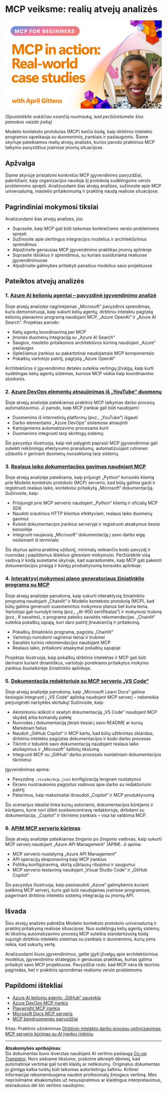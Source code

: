 <!--
CO_OP_TRANSLATOR_METADATA:
{
  "original_hash": "61a160248efabe92b09d7b08293d17db",
  "translation_date": "2025-08-26T18:34:02+00:00",
  "source_file": "09-CaseStudy/README.md",
  "language_code": "lt"
}
-->
# MCP veiksme: realių atvejų analizės

[![MCP veiksme: realių atvejų analizės](../../../translated_images/10.3262cc80b4de5071fde8ba74c5c5d6738a0a9f398dcc0423f0210f632e2238b8.lt.png)](https://youtu.be/IxshWb2Az5w)

_(Spustelėkite aukščiau esančią nuotrauką, kad peržiūrėtumėte šios pamokos vaizdo įrašą)_

Modelio konteksto protokolas (MCP) keičia būdą, kaip dirbtinio intelekto programos sąveikauja su duomenimis, įrankiais ir paslaugomis. Šiame skyriuje pateikiamos realių atvejų analizės, kurios parodo praktinius MCP taikymo pavyzdžius įvairiose įmonių situacijose.

## Apžvalga

Šiame skyriuje pristatomi konkretūs MCP įgyvendinimo pavyzdžiai, pabrėžiant, kaip organizacijos naudoja šį protokolą sudėtingoms verslo problemoms spręsti. Analizuodami šias atvejų analizes, sužinosite apie MCP universalumą, mastelio pritaikomumą ir praktinę naudą realiose situacijose.

## Pagrindiniai mokymosi tikslai

Analizuodami šias atvejų analizes, jūs:

- Suprasite, kaip MCP gali būti taikomas konkrečioms verslo problemoms spręsti
- Sužinosite apie skirtingus integracijos modelius ir architektūrinius sprendimus
- Atpažinsite geriausias MCP įgyvendinimo praktikas įmonių aplinkoje
- Suprasite iššūkius ir sprendimus, su kuriais susiduriama realiuose įgyvendinimuose
- Atpažinsite galimybes pritaikyti panašius modelius savo projektuose

## Pateiktos atvejų analizės

### 1. [Azure AI kelionių agentai – pavyzdinė įgyvendinimo analizė](./travelagentsample.md)

Šioje atvejų analizėje nagrinėjamas „Microsoft“ pavyzdinis sprendimas, kuris demonstruoja, kaip sukurti kelių agentų, dirbtiniu intelektu pagrįstą kelionių planavimo programą naudojant MCP, „Azure OpenAI“ ir „Azure AI Search“. Projektas parodo:

- Kelių agentų koordinavimą per MCP
- Įmonės duomenų integraciją su „Azure AI Search“
- Saugios, mastelio pritaikomos architektūros kūrimą naudojant „Azure“ paslaugas
- Išplečiamus įrankius su pakartotinai naudojamais MCP komponentais
- Pokalbių vartotojo patirtį, pagrįstą „Azure OpenAI“

Architektūros ir įgyvendinimo detalės suteikia vertingų įžvalgų, kaip kurti sudėtingas kelių agentų sistemas, kuriose MCP veikia kaip koordinavimo sluoksnis.

### 2. [Azure DevOps elementų atnaujinimas iš „YouTube“ duomenų](./UpdateADOItemsFromYT.md)

Šioje atvejų analizėje pateikiamas praktinis MCP taikymas darbo procesų automatizavimui. Ji parodo, kaip MCP įrankiai gali būti naudojami:

- Duomenims iš internetinių platformų (pvz., „YouTube“) išgauti
- Darbo elementams „Azure DevOps“ sistemose atnaujinti
- Kartojamiems automatizavimo procesams kurti
- Duomenims integruoti tarp skirtingų sistemų

Šis pavyzdys iliustruoja, kaip net palyginti paprasti MCP įgyvendinimai gali suteikti reikšmingų efektyvumo pranašumų, automatizuojant rutinines užduotis ir gerinant duomenų nuoseklumą tarp sistemų.

### 3. [Realaus laiko dokumentacijos gavimas naudojant MCP](./docs-mcp/README.md)

Šioje atvejų analizėje pateikiama, kaip prijungti „Python“ konsolės klientą prie Modelio konteksto protokolo (MCP) serverio, kad būtų galima gauti ir registruoti realaus laiko, kontekstui pritaikytą „Microsoft“ dokumentaciją. Sužinosite, kaip:

- Prisijungti prie MCP serverio naudojant „Python“ klientą ir oficialų MCP SDK
- Naudoti srautinius HTTP klientus efektyviam, realaus laiko duomenų gavimui
- Kviesti dokumentacijos įrankius serveryje ir registruoti atsakymus tiesiai konsolėje
- Integruoti naujausią „Microsoft“ dokumentaciją į savo darbo eigą neišeinant iš terminalo

Šis skyrius apima praktinę užduotį, minimalų veikiančio kodo pavyzdį ir nuorodas į papildomus išteklius gilesniam mokymuisi. Peržiūrėkite visą vadovą ir kodą susietame skyriuje, kad suprastumėte, kaip MCP gali pakeisti dokumentacijos prieigą ir kūrėjų produktyvumą konsolės aplinkoje.

### 4. [Interaktyvi mokymosi plano generatoriaus žiniatinklio programa su MCP](./docs-mcp/README.md)

Šioje atvejų analizėje parodoma, kaip sukurti interaktyvią žiniatinklio programą naudojant „Chainlit“ ir Modelio konteksto protokolą (MCP), kad būtų galima generuoti suasmenintus mokymosi planus bet kuria tema. Vartotojai gali nurodyti temą (pvz., „AI-900 sertifikatas“) ir mokymosi trukmę (pvz., 8 savaites), o programa pateiks savaitės rekomendacijas. „Chainlit“ suteikia pokalbių sąsają, kuri daro patirtį įtraukiančią ir pritaikomą.

- Pokalbių žiniatinklio programa, pagrįsta „Chainlit“
- Vartotojo nurodomi raginimai temai ir trukmei
- Savaitės turinio rekomendacijos naudojant MCP
- Realaus laiko, pritaikomi atsakymai pokalbių sąsajoje

Projektas iliustruoja, kaip pokalbių dirbtinis intelektas ir MCP gali būti derinami kuriant dinamiškus, vartotojo poreikiams pritaikytus mokymo įrankius šiuolaikinėje žiniatinklio aplinkoje.

### 5. [Dokumentacija redaktoriuje su MCP serveriu „VS Code“](./docs-mcp/README.md)

Šioje atvejų analizėje parodoma, kaip „Microsoft Learn Docs“ galima tiesiogiai integruoti į „VS Code“ aplinką naudojant MCP serverį – nebereikia perjunginėti naršyklės skirtukų! Sužinosite, kaip:

- Akimirksniu ieškoti ir skaityti dokumentaciją „VS Code“ naudojant MCP skydelį arba komandų paletę
- Nuorodas į dokumentaciją įterpti tiesiai į savo README ar kursų Markdown failus
- Naudoti „GitHub Copilot“ ir MCP kartu, kad būtų užtikrintas sklandus, dirbtiniu intelektu pagrįstas dokumentacijos ir kodo darbo procesas
- Tikrinti ir tobulinti savo dokumentaciją naudojant realaus laiko atsiliepimus ir „Microsoft“ šaltinių tikslumą
- Integruoti MCP su „GitHub“ darbo procesais nuolatiniam dokumentacijos tikrinimui

Įgyvendinimas apima:

- Pavyzdinę `.vscode/mcp.json` konfigūraciją lengvam nustatymui
- Ekrano nuotraukomis pagrįstus vadovus apie darbo su redaktoriumi patirtį
- Patarimus, kaip maksimaliai išnaudoti „Copilot“ ir MCP produktyvumą

Šis scenarijus idealiai tinka kursų autoriams, dokumentacijos kūrėjams ir kūrėjams, kurie nori išlikti susikoncentravę redaktoriuje, dirbdami su dokumentacija, „Copilot“ ir tikrinimo įrankiais – visa tai valdoma MCP.

### 6. [APIM MCP serverio kūrimas](./apimsample.md)

Šioje atvejų analizėje pateikiamas žingsnis po žingsnio vadovas, kaip sukurti MCP serverį naudojant „Azure API Management“ (APIM). Ji apima:

- MCP serverio nustatymą „Azure API Management“
- API operacijų eksponavimą kaip MCP įrankius
- Politikų konfigūravimą, skirtą užklausų ribojimui ir saugumui
- MCP serverio testavimą naudojant „Visual Studio Code“ ir „GitHub Copilot“

Šis pavyzdys iliustruoja, kaip pasinaudoti „Azure“ galimybėmis kuriant patikimą MCP serverį, kuris gali būti naudojamas įvairiose programose, pagerinant dirbtinio intelekto sistemų integraciją su įmonių API.

## Išvada

Šios atvejų analizės pabrėžia Modelio konteksto protokolo universalumą ir praktinį pritaikymą realiose situacijose. Nuo sudėtingų kelių agentų sistemų iki tikslinių automatizavimo procesų MCP suteikia standartizuotą būdą sujungti dirbtinio intelekto sistemas su įrankiais ir duomenimis, kurių joms reikia, kad sukurtų vertę.

Analizuodami šiuos įgyvendinimus, galite įgyti įžvalgų apie architektūrinius modelius, įgyvendinimo strategijas ir geriausias praktikas, kurias galima pritaikyti savo MCP projektuose. Pavyzdžiai rodo, kad MCP nėra tik teorinis pagrindas, bet ir praktinis sprendimas realioms verslo problemoms.

## Papildomi ištekliai

- [Azure AI kelionių agentų „GitHub“ saugykla](https://github.com/Azure-Samples/azure-ai-travel-agents)
- [Azure DevOps MCP įrankis](https://github.com/microsoft/azure-devops-mcp)
- [Playwright MCP įrankis](https://github.com/microsoft/playwright-mcp)
- [Microsoft Docs MCP serveris](https://github.com/MicrosoftDocs/mcp)
- [MCP bendruomenės pavyzdžiai](https://github.com/microsoft/mcp)

Kitas: Praktinis užsiėmimas [Dirbtinio intelekto darbo procesų optimizavimas: MCP serverio kūrimas su AI įrankių rinkiniu](../10-StreamliningAIWorkflowsBuildingAnMCPServerWithAIToolkit/README.md)

---

**Atsakomybės apribojimas**:  
Šis dokumentas buvo išverstas naudojant AI vertimo paslaugą [Co-op Translator](https://github.com/Azure/co-op-translator). Nors siekiame tikslumo, prašome atkreipti dėmesį, kad automatiniai vertimai gali turėti klaidų ar netikslumų. Originalus dokumentas jo gimtąja kalba turėtų būti laikomas autoritetingu šaltiniu. Kritinei informacijai rekomenduojama naudoti profesionalų žmogaus vertimą. Mes neprisiimame atsakomybės už nesusipratimus ar klaidingus interpretavimus, atsiradusius dėl šio vertimo naudojimo.